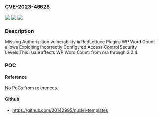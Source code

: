 ### [CVE-2023-46628](https://cve.mitre.org/cgi-bin/cvename.cgi?name=CVE-2023-46628)
![](https://img.shields.io/static/v1?label=Product&message=WP%20Word%20Count&color=blue)
![](https://img.shields.io/static/v1?label=Version&message=n%2Fa%3C%3D%203.2.4%20&color=brighgreen)
![](https://img.shields.io/static/v1?label=Vulnerability&message=CWE-862%20Missing%20Authorization&color=brighgreen)

### Description

Missing Authorization vulnerability in RedLettuce Plugins WP Word Count allows Exploiting Incorrectly Configured Access Control Security Levels.This issue affects WP Word Count: from n/a through 3.2.4.

### POC

#### Reference
No PoCs from references.

#### Github
- https://github.com/20142995/nuclei-templates

